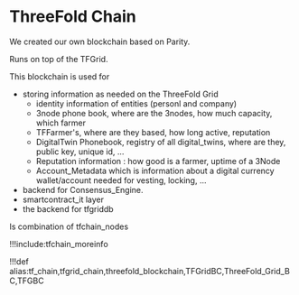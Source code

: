 # ThreeFold Chain

We created our own blockchain based on Parity.

Runs on top of the TFGrid.

This blockchain is used for 

- storing information as needed on the ThreeFold Grid
  - identity information of entities (personl and company)
  - 3node phone book, where are the 3nodes, how much capacity, which farmer
  - TFFarmer's, where are they based, how long active, reputation
  - DigitalTwin Phonebook, registry of all digital_twins, where are they, public key, unique id, ...
  - Reputation information : how good is a farmer, uptime of a 3Node
  - Account_Metadata which is information about a digital currency wallet/account needed for vesting, locking, ...
- backend for Consensus_Engine.
- smartcontract_it layer
- the backend for tfgriddb

Is combination of tfchain_nodes


!!!include:tfchain_moreinfo


!!!def alias:tf_chain,tfgrid_chain,threefold_blockchain,TFGridBC,ThreeFold_Grid_BC,TFGBC

